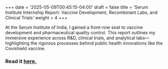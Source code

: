 +++
date = '2025-05-09T00:45:15-04:00'
draft = false
title = 'Serum Institute Internship Report: Vaccine Development, Recombinant Labs, and Clinical Trials'
weight = 4
+++

At the Serum Institute of India, I gained a front-row seat to vaccine development and pharmaceutical quality control. This report outlines my immersive experience across R&D, clinical trials, and analytical labs—highlighting the rigorous processes behind public health innovations like the Covishield vaccine.

### Read it [here.](/files/serum.pdf)
